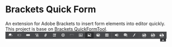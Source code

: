 # Brackets Quick Form

An extension for Adobe Brackets to insert form elements into editor quickly.<br>
This project is base on [Brackets QuickFormTool](https://github.com/myaghobi/Brackets-QuickFormTool).
![Alt text](screenshot/shot1.png?raw=true "ScreenShot Brackets-Quick-Form")

